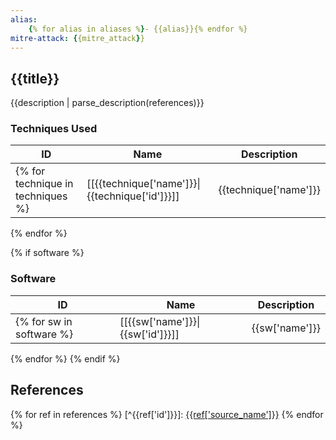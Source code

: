 ```yaml
---
alias:
    {% for alias in aliases %}- {{alias}}{% endfor %}
mitre-attack: {{mitre_attack}}
---
```


## {{title}}

{{description | parse_description(references)}}

### Techniques Used
| ID | Name | Description |
| --- | --- | --- |
{% for technique in techniques %}| [[{{technique['name']}}\|{{technique['id']}}]] | {{technique['name']}} | {{ technique['description'] | parse_description(references) }} |
{% endfor %}

{% if software %}
### Software
| ID | Name | Description |
| --- | --- | --- |
{% for sw in software %}| [[{{sw['name']}}\|{{sw['id']}}]] | {{sw['name']}} | sw['description'] | parse_description(references) }} |
{% endfor %}
{% endif %}

## References
{% for ref in references %}
[^{{ref['id']}}]: [{{ref['source_name']}}]({{ref['url']}})
{% endfor %}

